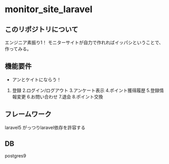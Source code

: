 # monitor_site_laravel

## このリポジトリについて
エンジニア素振り1！
モニターサイトが自力で作れればイッパシということで、作ってみる。

## 機能要件
- アンとケイトにならう！
1. 登録
2.ログイン/ログアウト
3.アンケート表示
4.ポイント獲得履歴
5.登録情報変更
6.お問い合わせ
7.退会
8.ポイント交換

## フレームワーク
laravel5
がっつりlaravel依存を許容する

## DB
postgres9
